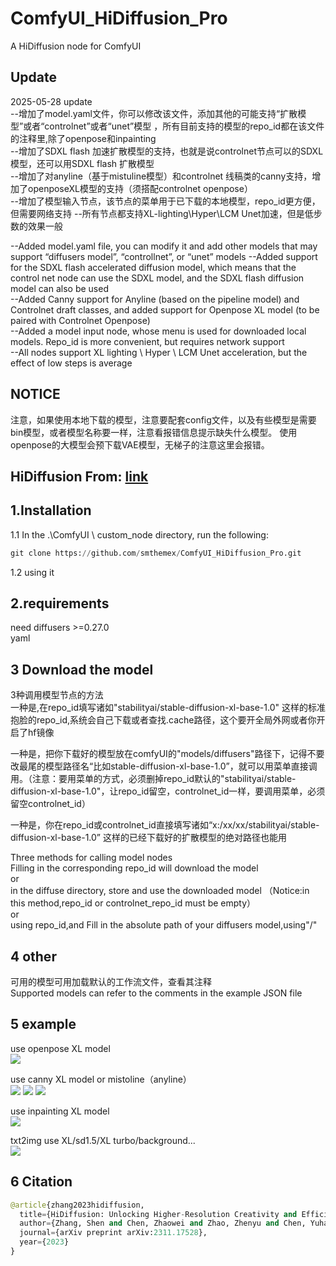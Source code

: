 # ComfyUI_HiDiffusion_Pro
A  HiDiffusion node for ComfyUI

Update
-----

2025-05-28 update  
--增加了model.yaml文件，你可以修改该文件，添加其他的可能支持“扩散模型”或者“controlnet”或者“unet”模型 ，所有目前支持的模型的repo_id都在该文件的注释里,除了openpose和inpainting   
--增加了SDXL flash 加速扩散模型的支持，也就是说controlnet节点可以的SDXL模型，还可以用SDXL flash 扩散模型  
--增加了对anyline（基于mistuline模型）和controlnet 线稿类的canny支持，增加了openposeXL模型的支持（须搭配controlnet openpose）   
--增加了模型输入节点，该节点的菜单用于已下载的本地模型，repo_id更方便，但需要网络支持
--所有节点都支持XL-lighting\Hyper\LCM Unet加速，但是低步数的效果一般

--Added model.yaml file, you can modify it and add other models that may support “diffusers model”, “controllnet”, or “unet” models
--Added support for the SDXL flash accelerated diffusion model, which means that the control net node can use the SDXL model, and the SDXL flash diffusion model can also be used  
--Added Canny support for Anyline (based on the pipeline model) and Controlnet draft classes, and added support for Openpose XL model (to be paired with Controlnet Openpose)   
--Added a model input node, whose menu is used for downloaded local models. Repo_id is more convenient, but requires network support   
--All nodes support XL lighting \ Hyper \ LCM Unet acceleration, but the effect of low steps is average   


NOTICE
----
注意，如果使用本地下载的模型，注意要配套config文件，以及有些模型是需要bin模型，或者模型名称要一样，注意看报错信息提示缺失什么模型。  使用openpose的大模型会预下载VAE模型，无梯子的注意这里会报错。  

HiDiffusion  From: [link](https://github.com/megvii-research/HiDiffusion)  
----

1.Installation
-----
  1.1 In the .\ComfyUI \ custom_node directory, run the following:   
  
  ``` python 
  git clone https://github.com/smthemex/ComfyUI_HiDiffusion_Pro.git   
  ```
  1.2 using it
  
2.requirements  
----
need diffusers >=0.27.0  
yaml


3 Download the model 
----
  3种调用模型节点的方法   
  一种是,在repo_id填写诸如"stabilityai/stable-diffusion-xl-base-1.0" 这样的标准抱脸的repo_id,系统会自己下载或者查找.cache路径，这个要开全局外网或者你开启了hf镜像  
  
  一种是，把你下载好的模型放在comfyUI的"models/diffusers"路径下，记得不要改最尾的模型路径名“比如stable-diffusion-xl-base-1.0”，就可以用菜单直接调用。（注意：要用菜单的方式，必须删掉repo_id默认的"stabilityai/stable-diffusion-xl-base-1.0"，让repo_id留空，controlnet_id一样，要调用菜单，必须留空controlnet_id） 
  
  一种是，你在repo_id或controlnet_id直接填写诸如“x:/xx/xx/stabilityai/stable-diffusion-xl-base-1.0” 这样的已经下载好的扩散模型的绝对路径也能用
  
  Three methods for calling model nodes   
  Filling in the corresponding repo_id will download the model   
  or   
  in the diffuse directory, store and use the downloaded model  （Notice:in this method,repo_id or controlnet_repo_id must be empty）  
  or  
  using repo_id,and Fill in the absolute path of your diffusers model,using"/"   

4 other
----
可用的模型可用加载默认的工作流文件，查看其注释  
Supported models can refer to the comments in the example JSON file  

5 example
-----
use openpose XL model    
![](https://github.com/smthemex/ComfyUI_HiDiffusion_Pro/blob/main/example/openposeXL.png)


use canny XL model or mistoline（anyline）   
![](https://github.com/smthemex/ComfyUI_HiDiffusion_Pro/blob/main/example/example%20anyline.png)
![](https://github.com/smthemex/ComfyUI_HiDiffusion_Pro/blob/main/example/example%20artline.png)
![](https://github.com/smthemex/ComfyUI_HiDiffusion_Pro/blob/main/example/example%20canny.png)


use inpainting XL model  
![](https://github.com/smthemex/ComfyUI_HiDiffusion_Pro/blob/main/example/inpainting.png)

txt2img  use XL/sd1.5/XL turbo/background...   
![](https://github.com/smthemex/ComfyUI_HiDiffusion_Pro/blob/main/example/txt2img.png)
 

6 Citation
------

``` python  
@article{zhang2023hidiffusion,
  title={HiDiffusion: Unlocking Higher-Resolution Creativity and Efficiency in Pretrained Diffusion Models},
  author={Zhang, Shen and Chen, Zhaowei and Zhao, Zhenyu and Chen, Yuhao and Tang, Yao and Liang, Jiajun},
  journal={arXiv preprint arXiv:2311.17528},
  year={2023}
}
